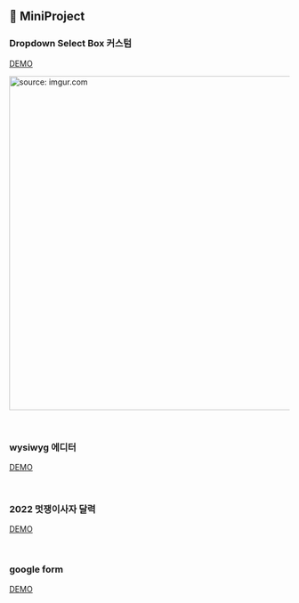 ## 📌 MiniProject

### Dropdown Select Box 커스텀

<a href="https://sooyyoung.github.io/MiniProject/Dropdown-selectbox/">DEMO</a>

<a href="https://imgur.com/kJELcQw"><img src="https://i.imgur.com/kJELcQw.gif" title="source: imgur.com" width="600"/></a>

<br>

### wysiwyg 에디터

<a href="https://sooyyoung.github.io/MiniProject/WYSIWYG/">DEMO</a>

<br>

### 2022 멋쟁이사자 달력

<a href="https://sooyyoung.github.io/MiniProject/calendar/">DEMO</a>

<br>

### google form

<a href="https://sooyyoung.github.io/MiniProject/googleform/">DEMO</a>

